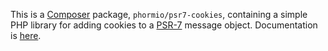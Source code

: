 This is a
[Composer](https://getcomposer.org/) package,
`phormio/psr7-cookies`,
containing a simple PHP library
for adding cookies to a
[PSR-7](http://www.php-fig.org/psr/psr-7/)
message object.
Documentation is [here](docs/api.md).

